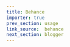 ```yaml
---
title: Behance
importer: true
prev_section: usage
link_source:  behance
next_section: blogger
---
```


